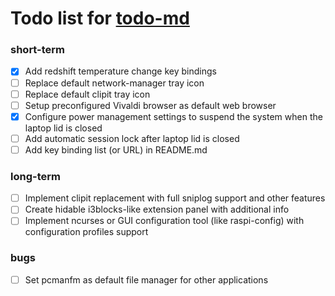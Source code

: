 # Todo list for [todo-md](https://github.com/ratflow/ratflow-desktop)

### short-term
- [x] Add redshift temperature change key bindings
- [ ] Replace default network-manager tray icon
- [ ] Replace default clipit tray icon
- [ ] Setup preconfigured Vivaldi browser as default web browser
- [x] Configure power management settings to suspend the system when the laptop lid is closed
- [ ] Add automatic session lock after laptop lid is closed
- [ ] Add key binding list (or URL) in README.md

### long-term
- [ ] Implement clipit replacement with full sniplog support and other features
- [ ] Create hidable i3blocks-like extension panel with additional info
- [ ] Implement ncurses or GUI configuration tool (like raspi-config) with configuration profiles support

### bugs
- [ ] Set pcmanfm as default file manager for other applications
